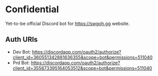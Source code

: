 # Confidential

Yet-to-be official Discord bot for https://swgoh.gg website.

## Auth URIs

* Dev Bot: https://discordapp.com/oauth2/authorize?client_id=360551342881636355&scope=bot&permissions=511040
* Prd Bot: https://discordapp.com/oauth2/authorize?client_id=355873395164053512&scope=bot&permissions=511040
